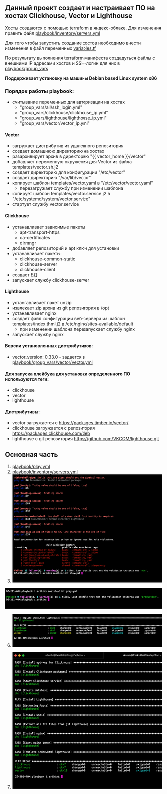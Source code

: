 ## Данный проект создает и настраивает ПО на хостах Clickhouse, Vector и Lighthouse
Хосты создаются с помощью terraform в яндекс-облаке. Для изменения править файл [playbook/inventory/servers.yml](playbook/inventory/servers.yml) 

Для того чтобы запустить создание хостов необходимо внести изменения в файл переменных [variables.tf](variables.tf) 

По результату выполнения terraform манифеста создадуться файлы с внешними IP адресами хостов и SSH-логин для них в [playbook/group_vars](playbook/group_vars) 

**Поддерживает установку на машины Debian based Linux system x86**

### Порядок работы playbook:

  - считывание переменных для авторизации на хостах
    - "group_vars/all/ssh_login.yml"
    - "group_vars/clickhouse/clickhouse_ip.yml"
    - "group_vars/lighthouse/lighthouse_ip.yml"
    - "group_vars/vector/vector_ip.yml"


#### Vector
  - загружает дистрибутив из удаленного репозитория
  - создает домашнюю директорию на хостах
  - разархивирует архив в директорию "{{ vector_home }}/vector"
  - добавляет переменную окружения для Vector из файла templates/vector.sh.j2
  - создает директорию для конфигурации "/etc/vector"
  - создает директорию "/var/lib/vector"
  - копирует шаблон templates/vector.yaml в "/etc/vector/vector.yaml"
    - перезагружает службу при изменении шаблона
  - копирует шаблон templates/vector.service.j2 в "/etc/systemd/system/vector.service"
  - стартует службу vector.service

#### Clickhouse
  - устанавливает зависимые пакеты
    - apt-transport-https
    - ca-certificates
    - dirmngr
  - добавляет репозиторий и apt ключ для установки
  - устанавливает пакеты:
    - clickhouse-common-static
    - clickhouse-server
    - clickhouse-client
  - создает БД
  - запускает службу clickhouse-server
  
#### Lighthouse
  - устангавливает пакет unzip
  - извлекает zip архив из git репозитория в /opt
  - устанавливает nginx
  - создает файл конфигурации веб-сервера из шаблон templates/index.thml.j2 в /etc/nginx/sites-available/default
    - при изменении шаблона перезапускает службу nginx
  - запускает службу nginx




#### Версии установленных дистрибутивов:
  - vector_version: 0.33.0 - задается в [playbook/group_vars/vector/vector.yml](playbook/group_vars/vector/vector.yml) 

#### Для запуска плейбука для установки определенного ПО используются теги:
  - clickhouse
  - vector
  - lighthouse

#### Дистрибутивы:   
  - vector загружается с https://packages.timber.io/vector/
  - clickhouse загружается с репозитория https://packages.clickhouse.com/deb
  - lighthouse с git репозитория https://github.com/VKCOM/lighthouse.git

## Основная часть
1. [playbook/play.yml](playbook/play.yml) 
4. [playbook/inventory/servers.yml](playbook/inventory/servers.yml) 
5. ![!\[Alt text\](<img/!\[Alt text\](<img/Снимок экрана 2023-11-04 в 12.31.24.png>)>)](<img/Снимок экрана 2023-11-04 в 12.31.24.png>)


![!\[Alt text\](<img/!\[Alt text\](<img/Снимок экрана 2023-11-04 в 14.43.45.png>)>)](<img/Снимок экрана 2023-11-04 в 14.43.45.png>)

6. ![!\[Alt text\](<img/!\[Alt text\](<img/Снимок экрана 2023-11-04 в 13.39.05.png>)>)](<img/Снимок экрана 2023-11-04 в 13.39.05.png>)


8. ![!\[Alt text\](<img/!\[Alt text\](<img/Снимок экрана 2023-11-04 в 13.40.23.png>)>)](<img/Снимок экрана 2023-11-04 в 13.40.23.png>)
